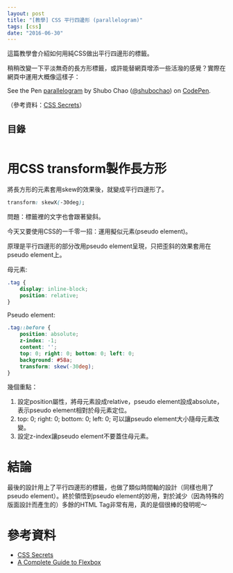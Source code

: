 ```yaml
---
layout: post
title: "[教學] CSS 平行四邊形 (parallelogram)"
tags: [css]
date: "2016-06-30"
---
```


這篇教學會介紹如何用純CSS做出平行四邊形的標籤。

稍稍改變一下平淡無奇的長方形標籤，或許能替網頁增添一些活潑的感覺？實際在網頁中運用大概像這樣子：

<p data-height="421" data-theme-id="0" data-slug-hash="KMaELj" data-default-tab="result" data-user="shubochao" data-embed-version="2" class="codepen">See the Pen <a href="http://codepen.io/shubochao/pen/KMaELj/">parallelogram</a> by Shubo Chao (<a href="http://codepen.io/shubochao">@shubochao</a>) on <a href="http://codepen.io">CodePen</a>.</p>
<script async src="//assets.codepen.io/assets/embed/ei.js"></script>

（參考資料：[CSS Secrets](http://www.tenlong.com.tw/items/9863478741?item_id=1010373)）

## 目錄

```toc
```

# 用CSS transform製作長方形

將長方形的元素套用skew的效果後，就變成平行四邊形了。

~~~css
transform: skewX(-30deg);
~~~

問題：標籤裡的文字也會跟著變斜。

今天又要使用CSS的一千零一招：運用擬似元素(pseudo element)。

原理是平行四邊形的部分改用pseudo element呈現，只把歪斜的效果套用在pseudo element上。

母元素:

~~~css
.tag {
    display: inline-block;
    position: relative;
}
~~~

Pseudo element:

~~~css
.tag::before {
    position: absolute;
    z-index: -1;
    content: '';
    top: 0; right: 0; bottom: 0; left: 0;
    background: #58a;
    transform: skew(-30deg);
}
~~~

幾個重點：

1. 設定position屬性，將母元素設成relative，pseudo element設成absolute，表示pseudo element相對於母元素定位。
2. top: 0; right: 0; bottom: 0; left: 0; 可以讓pseudo element大小隨母元素改變。
3. 設定z-index讓pseudo element不要蓋住母元素。

# 結論

最後的設計用上了平行四邊形的標籤，也做了類似時間軸的設計（同樣也用了pseudo element）。終於領悟到pseudo element的妙用，對於減少（因為特殊的版面設計而產生的）多餘的HTML Tag非常有用，真的是個很棒的發明呢～

# 參考資料

* [CSS Secrets](http://www.tenlong.com.tw/items/9863478741?item_id=1010373)
* [A Complete Guide to Flexbox](https://css-tricks.com/snippets/css/a-guide-to-flexbox/)
